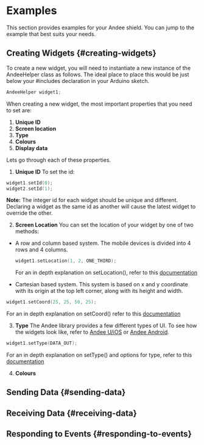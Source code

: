 # Examples

This section provides examples for your Andee shield. You can jump to the example that best suits your needs.

## Creating Widgets {#creating-widgets}

To create a new widget, you will need to instantiate a new instance of the AndeeHelper class as follows. The ideal place to place this would be just below your #includes declaration in your Arduino sketch.

```cpp
AndeeHelper widget1;
```

When creating a new widget, the most important properties that you need to set are:

1. **Unique ID**
2. **Screen location**
3. **Type**
4. **Colours**
5. **Display data**
 
Lets go through each of these properties.

1. **Unique ID**
To set the id:
```cpp
widget1.setId(0);
widget2.setId(1);
```
**Note:** The integer id for each widget should be unique and different. Declaring a widget as the same id as another will cause the latest widget to override the other.

2. **Screen Location**
You can set the location of your widget by one of two methods:
  * A row and column based system.
  The mobile devices is divided into 4 rows and 4 columns.
    ```cpp
    widget1.setLocation(1, 2, ONE_THIRD);
    ```
    For an in depth explanation on setLocation(), refer to this [documentation](/AnnikkenAndee/methods.md#setlocat)
  
  * Cartesian based system.
  This system is based on x and y coordinate with its origin at the top left corner, along with its height and width. 
  ```cpp
  widget1.setCoord(25, 25, 50, 25);
  ```
  For an in depth explanation on setCoord() refer to this [documentation](/AnnikkenAndee/methods.md#setcoord)

3. **Type**
The Andee library provides a few different types of UI. To see how the widgets look like, refer to [Andee U/iOS](https://annikkenconnect.com/andee-u) or [Andee Android](https://annikkenconnect.com/andee-android).
```cpp
widget1.setType(DATA_OUT);
```
For an in depth explanation on setType() and options for type, refer to this [documentation](/AnnikkenAndee/methods.md#settype)

4. **Colours**



  
  


## Sending Data {#sending-data}




## Receiving Data {#receiving-data}



## Responding to Events {#responding-to-events}
